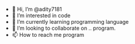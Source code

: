 - 👋 Hi, I’m @adity7181
- 👀 I’m interested in code
- 🌱 I’m currently learning programming language 
- 💞️ I’m looking to collaborate on .. program.
- 📫 How to reach me program 

<!---
adity7181/adity7181 is a ✨ special ✨ repository because its `README.md` (this file) appears on your GitHub profile.
You can click the Preview link to take a look at your changes.
--->
